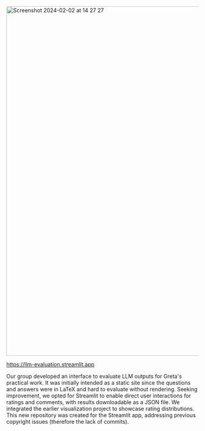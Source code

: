 
<img width="916" alt="Screenshot 2024-02-02 at 14 27 27" src="https://github.com/szbgr/LLM-Evaluation/assets/108993867/5ae4f708-f990-4012-99c4-75f686317fb1">

https://llm-evaluation.streamlit.app

Our group developed an interface to evaluate LLM outputs for Greta's practical work.
It was initially intended as a static site since the questions and answers were in LaTeX and hard to evaluate without rendering.
Seeking improvement, we opted for Streamlit to enable direct user interactions for ratings and comments, with results downloadable as a JSON file. We integrated the earlier visualization project to showcase rating distributions. This new repository was created for the Streamlit app, addressing previous copyright issues (therefore the lack of commits).
